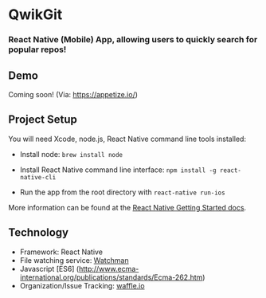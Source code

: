 # QwikGit
### React Native (Mobile) App, allowing users to quickly search for popular repos!

Demo
------
Coming soon! (Via: https://appetize.io/)

Project Setup
-------
You will need Xcode, node.js, React Native command line tools installed:

- Install node: `brew install node`
- Install React Native command line interface: `npm install -g react-native-cli`

- Run the app from the root directory with `react-native run-ios`

More information can be found at the [React Native Getting Started docs](https://facebook.github.io/react-native/docs/getting-started.html).

Technology
---

- Framework: React Native
- File watching service: [Watchman](https://facebook.github.io/watchman/)
- Javascript [ES6] (http://www.ecma-international.org/publications/standards/Ecma-262.htm)
- Organization/Issue Tracking: [waffle.io](https://waffle.io)

